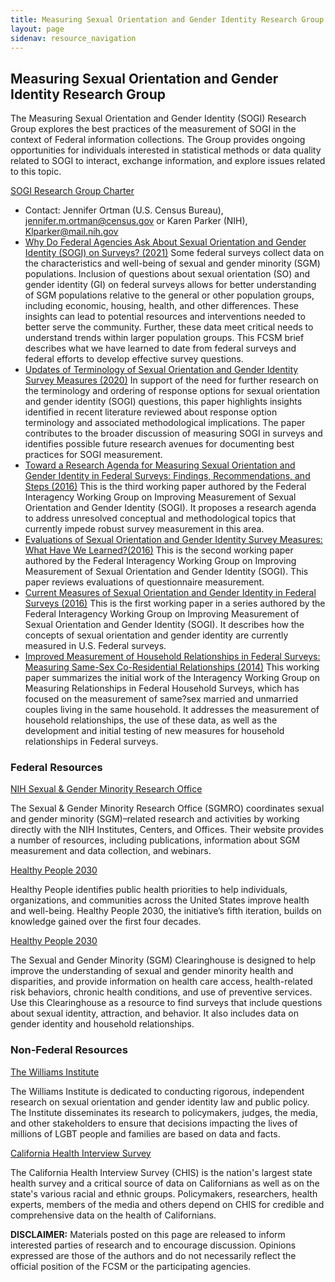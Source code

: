 ```yaml
---
title: Measuring Sexual Orientation and Gender Identity Research Group
layout: page
sidenav: resource_navigation
---
```


<h2 class="page-sub-title">Measuring Sexual Orientation and Gender Identity Research Group</h2>

<p>The Measuring Sexual Orientation and Gender Identity (SOGI) Research Group explores the best practices of the measurement of SOGI in the context of Federal information collections. The Group provides ongoing opportunities for individuals interested in statistical methods or data quality related to SOGI to interact, exchange information, and explore issues related to this topic.</p>

<a href="https://apps.bea.gov/icsp/fcsm/assets/docs/SOGI_RG_Charter.pdf">SOGI Research Group Charter</a>

<ul>
<li>Contact: Jennifer Ortman (U.S. Census Bureau), <a href="mailto:jennifer.m.ortman@census.gov">jennifer.m.ortman@census.gov</a> or Karen Parker (NIH), <a href="mailto:Klparker@mail.nih.gov">Klparker@mail.nih.gov</a></li>
<li><a href="https://apps.bea.gov/icsp/fcsm/assets/docs/FCSM%2021%2001%20062221.pdf">Why Do Federal Agencies Ask About Sexual Orientation and Gender Identity (SOGI) on Surveys? (2021)</a> Some federal surveys collect data on the characteristics and well-being of sexual and gender minority (SGM) populations. Inclusion of questions about sexual orientation (SO) and gender identity (GI) on federal surveys allows for better understanding of SGM populations relative to the general or other population groups, including economic, housing, health, and other differences. These insights can lead to potential resources and interventions needed to better serve the community. Further, these data meet critical needs to understand trends within larger population groups. This FCSM brief describes what we have learned to date from federal surveys and federal efforts to develop effective survey questions.</li>
<li><a href="https://apps.bea.gov/icsp/fcsm/assets/docs/FCSM_SOGI_Terminology_FY20_Report_FINAL.pdf">Updates of Terminology of Sexual Orientation and Gender Identity Survey Measures (2020)</a> In support of the need for further research on the terminology and ordering of response options for sexual orientation and gender identity (SOGI) questions, this paper highlights insights identified in recent literature reviewed about response option terminology and associated methodological implications. The paper contributes to the broader discussion of measuring SOGI in surveys and identifies possible future research avenues for documenting best practices for SOGI measurement.</li>
<li><a href="https://apps.bea.gov/icsp/fcsm/assets/docs/SOGI_Research_Agenda_Final_Report_20161020.pdf">Toward a Research Agenda for Measuring Sexual Orientation and Gender Identity in Federal Surveys: Findings, Recommendations, and Steps (2016)</a> This is the third working paper authored by the Federal Interagency Working Group on Improving Measurement of Sexual Orientation and Gender Identity (SOGI). It proposes a research agenda to address unresolved conceptual and methodological topics that currently impede robust survey measurement in this area.</li>
<li><a href="https://apps.bea.gov/icsp/fcsm/assets/docs/Evaluations_of_SOGI_Questions_20160923.pdf">Evaluations of Sexual Orientation and Gender Identity Survey Measures: What Have We Learned?(2016)</a> This is the second working paper authored by the Federal Interagency Working Group on Improving Measurement of Sexual Orientation and Gender Identity (SOGI). This paper reviews evaluations of questionnaire measurement.</li>
<li><a href="https://apps.bea.gov/icsp/fcsm/assets/docs/current_measures_20160812.pdf">Current Measures of Sexual Orientation and Gender Identity in Federal Surveys (2016)</a> This is the first working paper in a series authored by the Federal Interagency Working Group on Improving Measurement of Sexual Orientation and Gender Identity (SOGI). It describes how the concepts of sexual orientation and gender identity are currently measured in U.S. Federal surveys.</li>
<li><a href="https://apps.bea.gov/icsp/fcsm/assets/docs/MRFHS_StatisticalPolicyWorkingPaper201408.pdf">Improved Measurement of Household Relationships in Federal Surveys: Measuring Same-Sex Co-Residential Relationships (2014)</a> This working paper summarizes the initial work of the Interagency Working Group on Measuring Relationships in Federal Household Surveys, which has focused on the measurement of same?sex married and unmarried couples living in the same household. It addresses the measurement of household relationships, the use of these data, as well as the development and initial testing of new measures for household relationships in Federal surveys.</li>
</ul>

<h3>Federal Resources</h3>

<a href="https://dpcpsi.nih.gov/sgmro">NIH Sexual & Gender Minority Research Office</a>

<p>The Sexual & Gender Minority Research Office (SGMRO) coordinates sexual and gender minority (SGM)–related research and activities by working directly with the NIH Institutes, Centers, and Offices. Their website provides a number of resources, including publications, information about SGM measurement and data collection, and webinars.</p>

<a href="https://health.gov/healthypeople">Healthy People 2030</a>

<p>Healthy People identifies public health priorities to help individuals, organizations, and communities across the United States improve health and well-being. Healthy People 2030, the initiative’s fifth iteration, builds on knowledge gained over the first four decades.</p>

<a href="https://www.cms.gov/About-CMS/Agency-Information/OMH/resource-center/hcps-and-researchers/data-tools/sgm-clearinghouse">Healthy People 2030</a>

<p>The Sexual and Gender Minority (SGM) Clearinghouse is designed to help improve the understanding of sexual and gender minority health and disparities, and provide information on health care access, health-related risk behaviors, chronic health conditions, and use of preventive services. Use this Clearinghouse as a resource to find surveys that include questions about sexual identity, attraction, and behavior. It also includes data on gender identity and household relationships.</p>

<h3>Non-Federal Resources</h3>

<a href="https://williamsinstitute.law.ucla.edu/about/who-we-are/">The Williams Institute</a>

<p>The Williams Institute is dedicated to conducting rigorous, independent research on sexual orientation and gender identity law and public policy. The Institute disseminates its research to policymakers, judges, the media, and other stakeholders to ensure that decisions impacting the lives of millions of LGBT people and families are based on data and facts.</p>

<a href="http://healthpolicy.ucla.edu/chis/Pages/default.aspx">California Health Interview Survey </a>

<p>The California Health Interview Survey (CHIS) is the nation's largest state health survey and a critical source of data on Californians as well as on the state's various racial and ethnic groups. Policymakers, researchers, health experts, members of the media and others depend on CHIS for credible and comprehensive data on the health of Californians.</p>

<p><b>DISCLAIMER:</b> Materials posted on this page are released to inform interested parties of research and to encourage discussion. Opinions expressed are those of the authors and do not necessarily reflect the official position of the FCSM or the participating agencies.</p>

